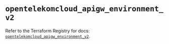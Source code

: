 # `opentelekomcloud_apigw_environment_v2`

Refer to the Terraform Registry for docs: [`opentelekomcloud_apigw_environment_v2`](https://registry.terraform.io/providers/opentelekomcloud/opentelekomcloud/1.36.51/docs/resources/apigw_environment_v2).

